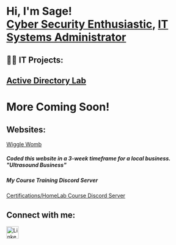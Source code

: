 <h1>Hi, I'm Sage! <br/><a href="https://github.com/sgetts/SageGettsPortfolio">Cyber Security Enthusiastic</a>, <a href="https://www.linkedin.com/in/sagegetts/">IT Systems Administrator</a></h1>

<h2>👨‍💻 IT Projects:</h2>

<h2> <a href="https://github.com/sgetts/ADLab">Active Directory Lab</a> </h2>

<h1>More Coming Soon!</h1>
<!--
- <b>Project 1</b>
  - [Link to Project Repo](Link)
- <b>Project 2</b>
  - [Link to Project Repo](Link) <b><i>(Additonal Details)</b></i>
- <b>Project 3</b>
  - [Link to Project Repo](Link)
  - [Link to Project Repo]
  - [Active Directory Bulk User Creation](Link)
  - [Link to Project Repo](Link)
- <b>Project 4</b>
  - [Link to Project Repo]
  - [Link to Project Repo](s)
  - [Link to Project Repo](s)
- <b>Project 5</b>
  - [Link to Project Repo](s)
-->

<h2>Websites:</h2>
<a href="https://www.wigglewomb.com/">Wiggle Womb</a>
<h5>Coded this website in a 3-week timeframe for a local business. "Ultrasound Business"</h5>

<h5>My Course Training Discord Server</h5>
<a href="https://discord.gg/kxErEsjvHE" title="Discord Server">Certifications/HomeLab Course Discord Server</a>


<h2>Connect with me:</h2>

<a href="https://www.linkedin.com/in/sagegetts/" target="_blank" rel="noopener noreferrer">
    <img src="https://cdn-icons-png.flaticon.com/512/174/174857.png" alt="LinkedIn" style="width: 32px; height: 32px;">
</a>


<!--

Future Ideas:

- 🔭 I’m currently working on ...
- 🌱 I’m currently learning ...
- 👯 I’m looking to collaborate on ...
- 🤔 I’m looking for help with ...
- 💬 Ask me about ...
- 📫 How to reach me: ...
- 😄 Pronouns: ...
- ⚡ Fun fact: ...
-->
